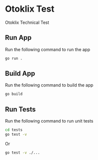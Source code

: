 # Otoklix Test

Otoklix Technical Test

## Run App

Run the following command to run the app

```bash
go run .
```

## Build App
Run the following command to build the app

```bash
go build
```

## Run Tests
Run the following command to run unit tests

```bash
cd tests
go test -v
```
Or
```bash
go test -v ./...
```
